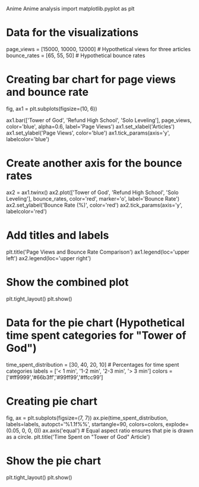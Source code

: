 Anime
Anime analysis
import matplotlib.pyplot as plt

# Data for the visualizations
page_views = [15000, 10000, 12000]  # Hypothetical views for three articles
bounce_rates = [65, 55, 50]  # Hypothetical bounce rates

# Creating bar chart for page views and bounce rate
fig, ax1 = plt.subplots(figsize=(10, 6))

ax1.bar(['Tower of God', 'Refund High School', 'Solo Leveling'], page_views, color='blue', alpha=0.6, label='Page Views')
ax1.set_xlabel('Articles')
ax1.set_ylabel('Page Views', color='blue')
ax1.tick_params(axis='y', labelcolor='blue')

# Create another axis for the bounce rates
ax2 = ax1.twinx()
ax2.plot(['Tower of God', 'Refund High School', 'Solo Leveling'], bounce_rates, color='red', marker='o', label='Bounce Rate')
ax2.set_ylabel('Bounce Rate (%)', color='red')
ax2.tick_params(axis='y', labelcolor='red')

# Add titles and labels
plt.title('Page Views and Bounce Rate Comparison')
ax1.legend(loc='upper left')
ax2.legend(loc='upper right')

# Show the combined plot
plt.tight_layout()
plt.show()


# Data for the pie chart (Hypothetical time spent categories for "Tower of God")
time_spent_distribution = [30, 40, 20, 10]  # Percentages for time spent categories
labels = ['< 1 min', '1-2 min', '2-3 min', '> 3 min']
colors = ['#ff9999','#66b3ff','#99ff99','#ffcc99']

# Creating pie chart
fig, ax = plt.subplots(figsize=(7, 7))
ax.pie(time_spent_distribution, labels=labels, autopct='%1.1f%%', startangle=90, colors=colors, explode=(0.05, 0, 0, 0))
ax.axis('equal')  # Equal aspect ratio ensures that pie is drawn as a circle.
plt.title('Time Spent on "Tower of God" Article')

# Show the pie chart
plt.tight_layout()
plt.show()
